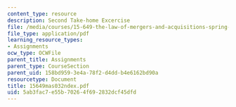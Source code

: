 ```yaml
---
content_type: resource
description: Second Take-home Excercise
file: /media/courses/15-649-the-law-of-mergers-and-acquisitions-spring-2003/5ab3fac7e55b70264f692832dcf45dfd_15649mas032ndex.pdf
file_type: application/pdf
learning_resource_types:
- Assignments
ocw_type: OCWFile
parent_title: Assignments
parent_type: CourseSection
parent_uid: 158bd959-3e4a-78f2-d4dd-b4e6162bd90a
resourcetype: Document
title: 15649mas032ndex.pdf
uid: 5ab3fac7-e55b-7026-4f69-2832dcf45dfd
---
```


